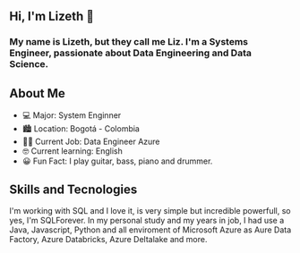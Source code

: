 ## Hi, I'm Lizeth 👋

### My name is Lizeth, but they call me Liz. I'm a Systems Engineer, passionate about Data Engineering and Data Science.

## About Me

- :computer: Major: System Enginner
- :cityscape: Location: Bogotá - Colombia
- :woman_technologist: Current Job: Data Engineer Azure
- :nerd_face: Current learning: English
- :grinning: Fun Fact: I play guitar, bass, piano and drummer. 

## Skills and Tecnologies

I'm working with SQL and I love it, is very simple but incredible powerfull, so yes, I'm SQLForever. In my personal study and my years in job, I had use a Java, Javascript, Python and all enviroment of Microsoft Azure as Aure Data Factory, Azure Databricks, Azure Deltalake and more. 

